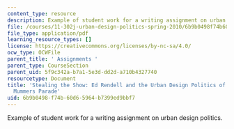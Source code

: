 ```yaml
---
content_type: resource
description: Example of student work for a writing assignment on urban design politics.
file: /courses/11-302j-urban-design-politics-spring-2010/6b9b0498f74b60d65964b7399ed9bbf7_MIT11_302JS10_whitlow1.pdf
file_type: application/pdf
learning_resource_types: []
license: https://creativecommons.org/licenses/by-nc-sa/4.0/
ocw_type: OCWFile
parent_title: ' Assignments '
parent_type: CourseSection
parent_uid: 5f9c342a-b7a1-5e3d-dd2d-a710b4327740
resourcetype: Document
title: 'Stealing the Show: Ed Rendell and the Urban Design Politics of Philadelphia''s
  Mummers Parade'
uid: 6b9b0498-f74b-60d6-5964-b7399ed9bbf7
---
```

Example of student work for a writing assignment on urban design politics.